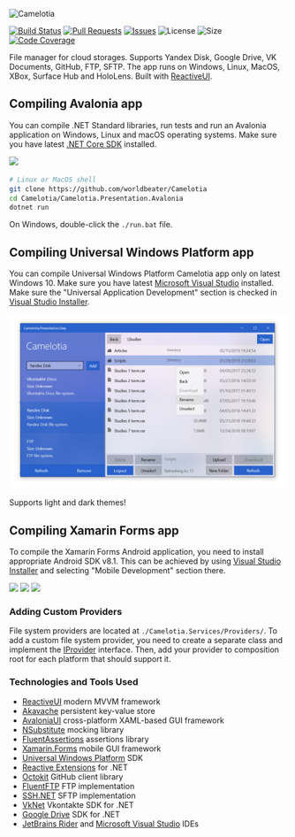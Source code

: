 <p align="left"><img src="assets/horizontal.png" alt="Camelotia" height="80px"></p>

[![Build Status](https://worldbeater.visualstudio.com/Camelotia/_apis/build/status/Camelotia-CI)](https://worldbeater.visualstudio.com/Camelotia/_build/latest?definitionId=1) [![Pull Requests](https://img.shields.io/github/issues-pr/worldbeater/camelotia.svg)](https://github.com/worldbeater/Camelotia/pulls) [![Issues](https://img.shields.io/github/issues/worldbeater/camelotia.svg)](https://github.com/worldbeater/Camelotia/issues) ![License](https://img.shields.io/github/license/worldbeater/camelotia.svg) ![Size](https://img.shields.io/github/repo-size/worldbeater/camelotia.svg) [![Code Coverage](https://img.shields.io/azure-devops/coverage/worldbeater/Camelotia/1.svg)](https://worldbeater.visualstudio.com/Camelotia/_build/latest?definitionId=1)

File manager for cloud storages. Supports Yandex Disk, Google Drive, VK Documents, GitHub, FTP, SFTP. The app runs on Windows, Linux, MacOS, XBox, Surface Hub and HoloLens. Built with [ReactiveUI](https://github.com/reactiveui/ReactiveUI).

## Compiling Avalonia app

You can compile .NET Standard libraries, run tests and run an Avalonia application on Windows, Linux and macOS operating systems. Make sure you have latest [.NET Core SDK](https://dot.net/) installed.

<img src="assets/UiAvalonia.png" width="550">

```sh
# Linux or MacOS shell
git clone https://github.com/worldbeater/Camelotia
cd Camelotia/Camelotia.Presentation.Avalonia
dotnet run
```

On Windows, double-click the `./run.bat` file.

## Compiling Universal Windows Platform app

You can compile Universal Windows Platform Camelotia app only on latest Windows 10. Make sure you have latest [Microsoft Visual Studio](https://visualstudio.microsoft.com/) installed. Make sure the "Universal Application Development" section is checked in [Visual Studio Installer](https://visualstudio.microsoft.com/ru/vs/).

<img src="assets/UiWindows1.png" width="600"> 

Supports light and dark themes!

## Compiling Xamarin Forms app

To compile the Xamarin Forms Android application, you need to install appropriate Android SDK v8.1. This can be achieved by using [Visual Studio Installer](https://visualstudio.microsoft.com/ru/vs/) and selecting "Mobile Development" section there.

<img src="assets/UiAndroid1.png" width="220"> <img src="assets/UiAndroid2.png" width="220"> <img src="assets/UiAndroid3.png" width="220">

### Adding Custom Providers

File system providers are located at `./Camelotia.Services/Providers/`. To add a custom file system provider, you need to create a separate class and implement the [IProvider](https://github.com/worldbeater/Camelotia/blob/master/Camelotia.Services/Interfaces/IProvider.cs) interface. Then, add your provider to composition root for each platform that should support it.

### Technologies and Tools Used

- <a href="https://reactiveui.net/">ReactiveUI</a> modern MVVM framework
- <a href="https://github.com/reactiveui/Akavache">Akavache</a> persistent key-value store
- <a href="http://github.com/avaloniaui">AvaloniaUI</a> cross-platform XAML-based GUI framework
- <a href="https://github.com/nsubstitute/NSubstitute">NSubstitute</a> mocking library
- <a href="https://github.com/fluentassertions/fluentassertions">FluentAssertions</a> assertions library
- <a href="https://docs.microsoft.com/en-us/xamarin/xamarin-forms/">Xamarin.Forms</a> mobile GUI framework
- <a href="https://docs.microsoft.com/en-us/windows/uwp/get-started/universal-application-platform-guide">Universal Windows Platform</a> SDK
- <a href="https://github.com/dotnet/reactive">Reactive Extensions</a> for .NET
- <a href="https://github.com/octokit/octokit.net">Octokit</a> GitHub client library
- <a href="https://github.com/robinrodricks/FluentFTP">FluentFTP</a> FTP implementation
- <a href="https://github.com/sshnet/SSH.NET/">SSH.NET</a> SFTP implementation
- <a href="https://github.com/vknet/vk">VkNet</a> Vkontakte SDK for .NET
- <a href="https://github.com/googleapis/google-api-dotnet-client">Google Drive</a> SDK for .NET
- <a href="https://www.jetbrains.com/rider/">JetBrains Rider</a> and <a href="https://visualstudio.microsoft.com/">Microsoft Visual Studio</a> IDEs
